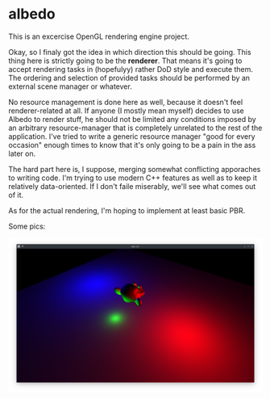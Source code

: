# albedo
This is an excercise OpenGL rendering engine project.

Okay, so I finaly got the idea in which direction this should be going. This thing here is strictly going to be the **renderer**. That means it's going to accept rendering tasks in (hopefulyy) rather DoD style and execute them. The ordering and selection of provided tasks should be performed by an external scene manager or whatever.

No resource management is done here as well, because it doesn't feel renderer-related at all. If anyone (I mostly mean myself) decides to use Albedo to render stuff, he should not be limited any conditions imposed by an arbitrary resource-manager that is completely unrelated to the rest of the application. I've tried to write a generic resource manager "good for every occasion" enough times to know that it's only going to be a pain in the ass later on.

The hard part here is, I suppose, merging somewhat conflicting apporaches to writing code. I'm trying to use modern C++ features as well as to keep it relatively data-oriented. If I don't faile miserably, we'll see what comes out of it.

As for the actual rendering, I'm hoping to implement at least basic PBR.

Some pics:

![2020-05-04](screens/2020-05-04.png)
